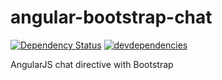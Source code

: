 # angular-bootstrap-chat

[![Dependency Status][depstat-image]][depstat-url] [![devdependencies][devdepstat-image]][devdepstat-url] 

[depstat-url]: https://david-dm.org/vogloblinsky/angular-bootstrap-chat
[depstat-image]: https://david-dm.org/vogloblinsky/angular-bootstrap-chat.svg
[devdepstat-url]: https://david-dm.org/vogloblinsky/angular-bootstrap-chat#info=devDependencies
[devdepstat-image]: https://david-dm.org/vogloblinsky/angular-bootstrap-chat/dev-status.png

AngularJS chat directive with Bootstrap
